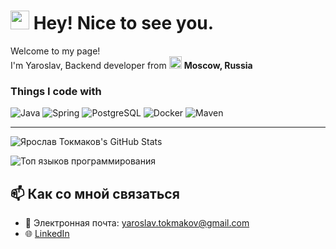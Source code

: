 <h1><img src="https://emojis.slackmojis.com/emojis/images/1531849430/4246/blob-sunglasses.gif?1531849430" width="30"/> Hey! Nice to see you.</h1>

<p>Welcome to my page! </br> I'm Yaroslav, Backend developer from <img src="![image](https://github.com/user-attachments/assets/2e4e518f-7afa-40f9-986b-badbcfa06502)
" width="20"/> <b>Moscow, Russia</b>

<h3>Things I code with</h3>

![Java](https://img.shields.io/badge/-Java-007396?style=flat&logo=java)
![Spring](https://img.shields.io/badge/-Spring%20Boot-6DB33F?style=flat&logo=spring)
![PostgreSQL](https://img.shields.io/badge/-PostgreSQL-336791?style=flat&logo=postgresql)
![Docker](https://img.shields.io/badge/-Docker-2496ED?style=flat&logo=docker)
![Maven](https://img.shields.io/badge/-Maven-C71A36?style=flat&logo=apachemaven)

---

![Ярослав Токмаков's GitHub Stats](https://github-readme-stats.vercel.app/api?username=sstokmakov&show_icons=true&count_private=true&hide_title=true&hide=prs&theme=radical)

![Топ языков программирования](https://github-readme-stats.vercel.app/api/top-langs/?username=sstokmakov&layout=compact&langs_count=10&theme=radical)

## 📫 Как со мной связаться

- 📧 Электронная почта: [yaroslav.tokmakov@gmail.com](mailto:yaroslav.tokmakov@gmail.com)
- 🌐 [LinkedIn](https://www.linkedin.com/in/yaroslav-tokmakov/)

